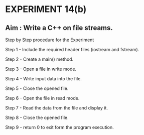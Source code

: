 # EXPERIMENT 14(b)
## Aim : Write a C++ on file streams.
Step by Step procedure for the Experiment

Step 1 - Include the required header files (iostream and fstream).

Step 2 - Create a main() method.

Step 3 - Open a file in write mode.

Step 4 - Write input data into the file.

Step 5 - Close the opened file.

Step 6 - Open the file in read mode.

Step 7 - Read the data from the file and display it.

Step 8 - Close the opened file.

Step 9 - return 0 to exit form the program execution.
